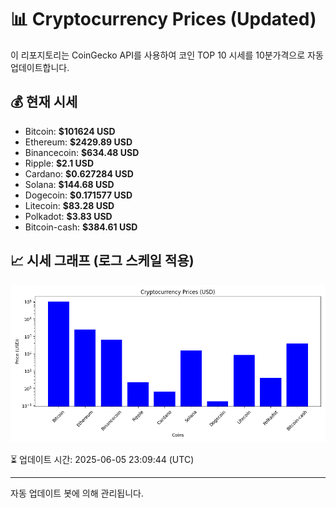 
# 📊 Cryptocurrency Prices (Updated)

이 리포지토리는 CoinGecko API를 사용하여 코인 TOP 10 시세를 10분가격으로 자동 업데이트합니다.

## 💰 현재 시세
- Bitcoin: **$101624 USD**
- Ethereum: **$2429.89 USD**
- Binancecoin: **$634.48 USD**
- Ripple: **$2.1 USD**
- Cardano: **$0.627284 USD**
- Solana: **$144.68 USD**
- Dogecoin: **$0.171577 USD**
- Litecoin: **$83.28 USD**
- Polkadot: **$3.83 USD**
- Bitcoin-cash: **$384.61 USD**

## 📈 시세 그래프 (로그 스케일 적용)
![Crypto Prices](crypto_prices.png)

⏳ 업데이트 시간: 2025-06-05 23:09:44 (UTC)

---
자동 업데이트 봇에 의해 관리됩니다.
